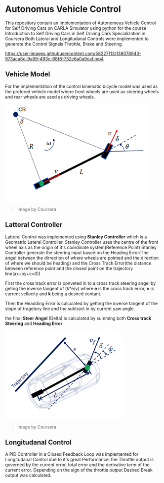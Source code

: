 # Autonomus Vehicle Control
This repository contain an Implementation of Autonomous Vehicle Control for Self Driving Cars on CARLA Simulator using python for the course Introduction to Self Driving Cars in Self Driving Cars Specialization in Coursera
Both Lateral and Longitudanal Controls were implemented to generate the Control Signals Throttle, Brake and Steering.




https://user-images.githubusercontent.com/58227113/138078943-973aca8c-9a99-493c-98f6-752c6a0a9caf.mp4


## Vehicle Model
For the implementation of the control kinematic bicycle model was used as the prefered vehicle model where front wheels are used as steering wheels and rear wheels are used as driving wheels.

![Vehicle Model](https://github.com/Chumsy0725/Autonomous-Vehicle-Control/blob/main/Images/Bicycle%20model.png)
>Image by Coursera

## Latteral Controller
Latteral Control was implemented using **Stanley Controller** which is a Geomatric Lateral Controller.
Stanley Controller uses the centre of the front wheel axis as the origin of it's coordinate system(Reference Point)
Stanley Controller generate the steering input based on the Heading Error(The angel between the dirrection of where wheels are pointed and the direction of where we should be heading) and the Cross Track Error(the distance between reference point and the closed point on the trajectory line(ax+by+c=0))

First the cross track error is conveted in to a cross track steering angel by geting the inverse tangent of (k*e/v) where **e** is the cross track error, **v** is current vellocity and **k** being a desired contant.

Then the Headding Error is calculated by getting the inverse tangent of the slope of tragetory line and the subtract in by current yaw angle.

the final **Steer Angel** (Delta) is calculated by summing both **Cross track Steering** and **Heading Error**

![Latteral Control](https://github.com/Chumsy0725/Autonomous-Vehicle-Control/blob/main/Images/Stanley%20controller.png)
> Image by Coursera

## Longitudanal Control
A PID Controller in a Closed Feedback Loop was implemented for Longitudanal Control due to it's great Performance. 
the Throttle output is  governed by the current error, total error and the derivative term of the current error. Depending on the sign of the throttle output Desired Break output was calculated.


